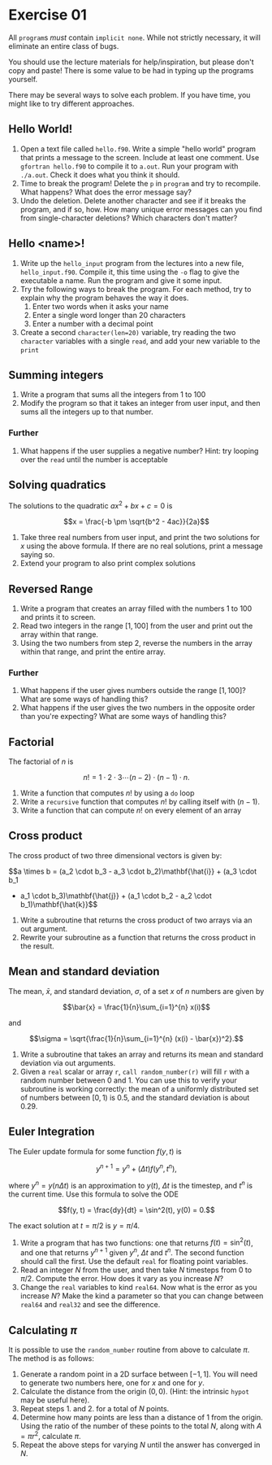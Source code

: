 Exercise 01
===========

All `program`s _must_ contain `implicit none`. While not strictly
necessary, it will eliminate an entire class of bugs.

You should use the lecture materials for help/inspiration, but please
don't copy and paste! There is some value to be had in typing up the
programs yourself.

There may be several ways to solve each problem. If you have time, you
might like to try different approaches.

Hello World!
------------

1. Open a text file called `hello.f90`. Write a simple "hello world"
   program that prints a message to the screen. Include at least one
   comment. Use `gfortran hello.f90` to compile it to `a.out`. Run
   your program with `./a.out`. Check it does what you think it
   should.
2. Time to break the program! Delete the `p` in `program` and try to
   recompile. What happens? What does the error message say?
3. Undo the deletion. Delete another character and see if it breaks
   the program, and if so, how. How many unique error messages can you
   find from single-character deletions? Which characters don't
   matter?

Hello \<name\>!
---------------

1. Write up the `hello_input` program from the lectures into a new
   file, `hello_input.f90`. Compile it, this time using the `-o` flag
   to give the executable a name. Run the program and give it some
   input.
2. Try the following ways to break the program. For each method, try
   to explain why the program behaves the way it does.
    1. Enter two words when it asks your name
    2. Enter a single word longer than 20 characters
    3. Enter a number with a decimal point
3. Create a second `character(len=20)` variable, try reading the two
   `character` variables with a single `read`, and add your new
   variable to the `print`

Summing integers
----------------

1. Write a program that sums all the integers from 1 to 100
2. Modify the program so that it takes an integer from user input, and
   then sums all the integers up to that number.

### Further

1. What happens if the user supplies a negative number? Hint: try
   looping over the `read` until the number is acceptable

Solving quadratics
------------------

The solutions to the quadratic $ax^2 + bx + c = 0$ is

$$x = \frac{-b \pm \sqrt{b^2 - 4ac}}{2a}$$

1. Take three real numbers from user input, and print the two
   solutions for $x$ using the above formula. If there are no real
   solutions, print a message saying so.
2. Extend your program to also print complex solutions

Reversed Range
--------------

1. Write a program that creates an array filled with the numbers 1
   to 100 and prints it to screen.
2. Read two integers in the range $[1, 100]$ from the user and print
   out the array within that range.
3. Using the two numbers from step 2, reverse the numbers in the array
   within that range, and print the entire array.

### Further

1. What happens if the user gives numbers outside the range $[1,
   100]$? What are some ways of handling this?
2. What happens if the user gives the two numbers in the opposite
   order than you're expecting? What are some ways of handling this?

Factorial
---------

The factorial of $n$ is

$$n! = 1 \cdot 2 \cdot 3 \cdots (n - 2) \cdot (n - 1) \cdot n.$$

1. Write a function that computes $n!$ by using a `do` loop
2. Write a `recursive` function that computes $n!$ by calling itself
   with $(n - 1)$.
3. Write a function that can compute $n!$ on every element of an array

Cross product
-------------

The cross product of two three dimensional vectors is given by:

$$a \times b = (a_2 \cdot b_3 - a_3 \cdot b_2)\mathbf{\hat{i}} + (a_3 \cdot b_1
- a_1 \cdot b_3)\mathbf{\hat{j}} + (a_1 \cdot b_2 - a_2 \cdot
  b_1)\mathbf{\hat{k}}$$

1. Write a subroutine that returns the cross product of two arrays via
   an out argument.
2. Rewrite your subroutine as a function that returns the
   cross product in the result.

Mean and standard deviation
---------------------------

The mean, $\bar{x}$, and standard deviation, $\sigma$, of a set $x$ of
$n$ numbers are given by

$$\bar{x} = \frac{1}{n}\sum_{i=1}^{n} x(i)$$

and

$$\sigma = \sqrt{\frac{1}{n}\sum_{i=1}^{n} (x(i) - \bar{x})^2}.$$

1. Write a subroutine that takes an array and returns its mean and
   standard deviation via out arguments.
2. Given a `real` scalar or array `r`, `call random_number(r)` will
   fill `r` with a random number between 0 and 1. You can use this to
   verify your subroutine is working correctly: the mean of a
   uniformly distributed set of numbers between $[0, 1)$ is 0.5, and
   the standard deviation is about 0.29.

Euler Integration
-----------------

The Euler update formula for some function $f(y, t)$ is

$$y^{n+1} = y^n + (\Delta t) f(y^n, t^n),$$

where $y^n = y(n \Delta t)$ is an approximation to $y(t)$, $\Delta t$
is the timestep, and $t^n$ is the current time. Use this formula to
solve the ODE

$$f(y, t) = \frac{dy}{dt} = \sin^2(t), y(0) = 0.$$

The exact solution at $t = \pi / 2$ is $y = \pi / 4$.

1. Write a program that has two functions: one that returns $f(t) =
   \sin^2(t)$, and one that returns $y^{n+1}$ given $y^n$, $\Delta t$
   and $t^n$. The second function should call the first. Use the
   default `real` for floating point variables.
2. Read an integer $N$ from the user, and then take $N$ timesteps from
   $0$ to $\pi / 2$. Compute the error. How does it vary as you
   increase $N$?
3. Change the `real` variables to kind `real64`. Now what is the error
   as you increase $N$? Make the kind a parameter so that you can
   change between `real64` and `real32` and see the difference.

Calculating $\pi$
-----------------

It is possible to use the `random_number` routine from above to
calculate $\pi$. The method is as follows:

1. Generate a random point in a 2D surface between $[-1, 1]$. You will
   need to generate two numbers here, one for $x$ and one for $y$.
2. Calculate the distance from the origin $(0, 0)$. (Hint: the
   intrinsic `hypot` may be useful here).
3. Repeat steps 1. and 2. for a total of $N$ points.
4. Determine how many points are less than a distance of $1$ from the
   origin. Using the ratio of the number of these points to the total
   $N$, along with $A = \pi r^2$, calculate $\pi$.
5. Repeat the above steps for varying $N$ until the answer has
   converged in $N$.
